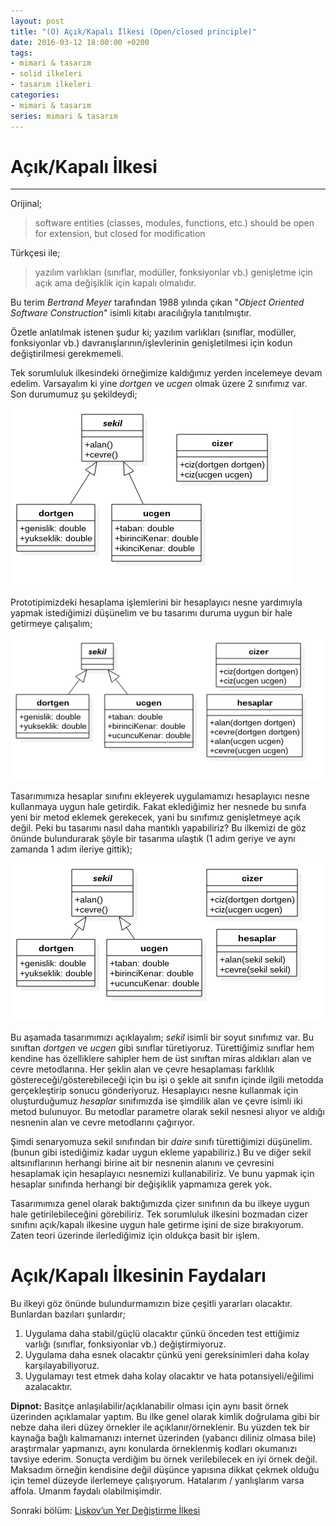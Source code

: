 ```yaml
---
layout: post
title: "(O) Açık/Kapalı İlkesi (Open/closed principle)"
date: 2016-03-12 18:00:00 +0200
tags:
- mimari & tasarım
- solid ilkeleri
- tasarım ilkeleri
categories:
- mimari & tasarım
series: mimari & tasarım
---
```


# Açık/Kapalı İlkesi
---------------------

Orijinal;

> software entities (classes, modules, functions, etc.) should be open for extension, but closed for modification

Türkçesi ile;

> yazılım varlıkları (sınıflar, modüller, fonksiyonlar vb.) genişletme için açık ama değişiklik için kapalı olmalıdır.

Bu terim *Bertrand Meyer* tarafından 1988 yılında çıkan "*Object Oriented Software Construction*" isimli kitabı aracılığıyla tanıtılmıştır.  

Özetle anlatılmak istenen şudur ki;
yazılım varlıkları (sınıflar, modüller, fonksiyonlar vb.) davranışlarının/işlevlerinin genişletilmesi için kodun değiştirilmesi gerekmemeli.  

Tek sorumluluk ilkesindeki örneğimize kaldığımız yerden incelemeye devam edelim.
Varsayalım ki yine *dortgen* ve *ucgen* olmak üzere 2 sınıfımız var. Son durumumuz şu şekildeydi;  

![Üçüncü Adım](/../resimler/solid/ilkeler3.png)

Prototipimizdeki hesaplama işlemlerini bir hesaplayıcı nesne yardımıyla yapmak istediğimizi düşünelim ve bu tasarımı duruma uygun bir hale getirmeye çalışalım;  

![Dördüncü Adım](/../resimler/solid/ilkeler4.png)

Tasarımımıza hesaplar sınıfını ekleyerek uygulamamızı hesaplayıcı nesne kullanmaya uygun hale getirdik.
Fakat eklediğimiz her nesnede bu sınıfa yeni bir metod eklemek gerekecek, yani bu sınıfımız genişletmeye açık değil.
Peki bu tasarımı nasıl daha mantıklı yapabiliriz? Bu ilkemizi de göz önünde bulundurarak şöyle bir tasarıma ulaştık (1 adım geriye ve aynı zamanda 1 adım ileriye gittik);  

![Beşinci Adım](/../resimler/solid/ilkeler5.png)

Bu aşamada tasarımımızı açıklayalım; *sekil* isimli bir soyut sınıfımız var. Bu sınıftan *dortgen* ve *ucgen* gibi sınıflar türetiyoruz.
Türettiğimiz sınıflar hem kendine has özelliklere sahipler hem de üst sınıftan miras aldıkları alan ve cevre metodlarına.
Her şeklin alan ve çevre hesaplaması farklılık göstereceği/gösterebileceği için bu işi o şekle ait sınıfın içinde ilgili metodda gerçekleştirip sonucu gönderiyoruz.
Hesaplayıcı nesne kullanmak için oluşturduğumuz *hesaplar* sınıfımızda ise şimdilik alan ve çevre isimli iki metod bulunuyor.
Bu metodlar parametre olarak sekil nesnesi alıyor ve aldığı nesnenin alan ve cevre metodlarını çağırıyor.  

Şimdi senaryomuza sekil sınıfından bir *daire* sınıfı türettiğimizi düşünelim. (bunun gibi istediğimiz kadar uygun ekleme yapabiliriz.)
Bu ve diğer sekil altsınıflarının herhangi birine ait bir nesnenin alanını ve çevresini hesaplamak için hesaplayıcı nesnemizi kullanabiliriz.
Ve bunu yapmak için hesaplar sınıfında herhangi bir değişiklik yapmamıza gerek yok.

Tasarımımıza genel olarak baktığımızda çizer sınıfının da bu ilkeye uygun hale getirilebileceğini görebiliriz.
Tek sorumluluk ilkesini bozmadan cizer sınıfını açık/kapalı ilkesine uygun hale getirme işini de size bırakıyorum.
Zaten teori üzerinde ilerlediğimiz için oldukça basit bir işlem.   

# Açık/Kapalı İlkesinin Faydaları

Bu ilkeyi göz önünde bulundurmamızın bize çeşitli yararları olacaktır. Bunlardan bazıları şunlardır;  

1. Uygulama daha stabil/güçlü olacaktır çünkü önceden test ettiğimiz varlığı (sınıflar, fonksiyonlar vb.) değiştirmiyoruz.
2. Uygulama daha esnek olacaktır çünkü yeni gereksinimleri daha kolay karşılayabiliyoruz.
3. Uygulamayı test etmek daha kolay olacaktır ve hata potansiyeli/eğilimi azalacaktır. 


**Dipnot:** Basitçe anlaşılabilir/açıklanabilir olması için aynı basit örnek üzerinden açıklamalar yaptım.
Bu ilke genel olarak kimlik doğrulama gibi bir nebze daha ileri düzey örnekler ile açıklanır/örneklenir.
Bu yüzden tek bir kaynağa bağlı kalmamanızı internet üzerinden (yabancı diliniz olmasa bile) araştırmalar yapmanızı, aynı konularda örneklenmiş kodları okumanızı tavsiye ederim.
Sonuçta verdiğim bu örnek verilebilecek en iyi örnek değil. Maksadım örneğin kendisine değil düşünce yapısına dikkat çekmek olduğu için temel düzeyde ilerlemeye çalışıyorum.
Hatalarım / yanlışlarım varsa affola.
Umarım faydalı olabilmişimdir.  


Sonraki bölüm: [Liskov’un Yer Değiştirme İlkesi][1]

[1]: /liskovun-yer-degistirme-ilkesi-liskov-substitution-principle/